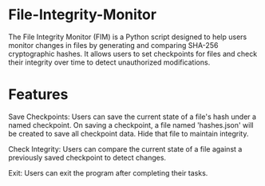 # File-Integrity-Monitor
The File Integrity Monitor (FIM) is a Python script designed to help users monitor changes in files by generating and comparing SHA-256 cryptographic hashes. It allows users to set checkpoints for files and check their integrity over time to detect unauthorized modifications.

# Features
Save Checkpoints: Users can save the current state of a file's hash under a named checkpoint. On saving a checkpoint, a file named 'hashes.json' will be created to save all checkpoint data. Hide that file to maintain integrity. 

Check Integrity: Users can compare the current state of a file against a previously saved checkpoint to detect changes. 

Exit: Users can exit the program after completing their tasks.
